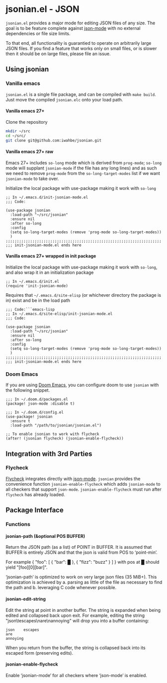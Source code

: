# jsonian.el - JSON

`jsonian.el` provides a major mode for editing JSON files of any size. The goal is to be
feature complete against [json-mode](https://github.com/joshwnj/json-mode) with no
external dependencies or file size limits.

To that end, all functionality is guarantied to operate on arbitrarily large JSON files.
If you find a feature that works only on small files, or is slower then it should be on
large files, please file an issue.

## Using jsonian

### Vanilla emacs

`jsonian.el` is a single file package, and can be compiled with `make build`. Just move
the compiled `jsonian.elc` onto your load path.

#### Vanilla emacs 27+

Clone the repository
```bash
mkdir ~/src
cd ~/src/
git clone git@github.com:iwahbe/jsonian.git
```

#### Vanilla emacs 27+ raw

Emacs 27+ includes `so-long` mode which is derived from `prog-mode`;
`so-long` mode will supplant `jsonian-mode` if the file has any long
lines) and as such we need to remove `prog-mode` from the
`so-long-target-modes` list if we want `jsonian-mode` to take over.

Initialize the local package with use-package making it work with `so-long`
```emacs-lisp
;; In ~/.emacs.d/init-jsonian-mode.el
;;; Code:

(use-package jsonian
  :load-path "~/src/jsonian"
  :ensure nil
  :after so-long
  :config
  (setq so-long-target-modes (remove 'prog-mode so-long-target-modes))
  )
;;;;;;;;;;;;;;;;;;;;;;;;;;;;;;;;;;;;;;;;;;;;;;;;;;;;;;;;;;;;;;;;;;;;;;
;;; init-jsonian-mode.el ends here
```

#### Vanilla emacs 27+ wrapped in init package

Initialize the local package with use-package making it work with
`so-long`, and also wrap it in an initialization package

```emacs-lisp
;; In ~/.emacs.d/init.el
(require 'init-jsonian-mode)
```

Requires that `~/.emacs.d/site-elisp` (or whichever directory the
package is in) exist and be in the load path

```emacs-lisp
;;; Code:```emacs-lisp
;; In ~/.emacs.d/site-elisp/init-jsonian-mode.el
;;; Code:

(use-package jsonian
  :load-path "~/src/jsonian"
  :ensure nil
  :after so-long
  :config
  (setq so-long-target-modes (remove 'prog-mode so-long-target-modes))
  )
;;;;;;;;;;;;;;;;;;;;;;;;;;;;;;;;;;;;;;;;;;;;;;;;;;;;;;;;;;;;;;;;;;;;;;
;;; init-jsonian-mode.el ends here
```


### Doom Emacs

If you are using [Doom Emacs](https://github.com/doomemacs/doomemacs), you can configure
doom to use `jsonian` with the following snippet.

```emacs-lisp
;;; In ~/.doom.d/packages.el
(package! json-mode :disable t)

;;; In ~/.doom.d/config.el
(use-package! jsonian
  :ensure t
  :load-path "/path/to/jsonian/jsonian.el")

;; To enable jsonian to work with flycheck
(after! (jsonian flycheck) (jsonian-enable-flycheck))
```

## Integration with 3rd Parties

### Flycheck

[Flycheck](https://www.flycheck.org/en/latest/) integrates directly with
[json-mode](https://github.com/joshwnj/json-mode). `jsonian` provides the convenience
function `jsonian-enable-flycheck` which adds `jsonian-mode` to all checkers that support
`json-mode`. `jsonian-enable-flycheck` must run after `flycheck` has already loaded.

## Package Interface

### Functions

#### jsonian-path (&optional POS BUFFER)

Return the JSON path (as a list) of POINT in BUFFER.
It is assumed that BUFFER is entirely JSON and that the json is
valid from POS to ‘point-min’.

For example
{ "foo": [ { "bar": █ }, { "fizz": "buzz" } ] }
with pos at █ should yield "[foo][0][bar]".

‘jsonian-path’ is optimized to work on very large json files (35 MiB+).
This optimization is achieved by
a. parsing as little of the file as necessary to find the path and
b. leveraging C code whenever possible.

#### jsonian-edit-string

Edit the string at point in another buffer. The string is expanded when being edited and
collapsed back upon exit. For example, editing the string "json\tescapes\nare\nannoying"
will drop you into a buffer containing:

```
json	escapes
are
annoying
```

When you return from the buffer, the string is collapsed back into its escaped form
(preserving edits).

#### jsonian-enable-flycheck

Enable ‘jsonian-mode’ for all checkers where ‘json-mode’ is enabled.

